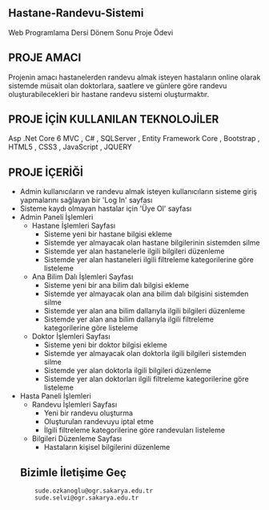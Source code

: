 ## Hastane-Randevu-Sistemi
Web Programlama Dersi Dönem Sonu Proje Ödevi

## PROJE AMACI
Projenin amacı hastanelerden randevu almak isteyen hastaların online olarak sistemde müsait olan doktorlara, saatlere ve günlere göre randevu oluşturabilecekleri bir hastane randevu sistemi oluşturmaktır. 

## PROJE İÇİN KULLANILAN TEKNOLOJİLER
Asp .Net Core 6 MVC , C# , SQLServer , Entity Framework Core , Bootstrap , HTML5 , CSS3 , JavaScript , JQUERY

## PROJE İÇERİĞİ 
- Admin kullanıcıların ve randevu almak isteyen kullanıcıların sisteme giriş yapmalarını sağlayan bir 'Log In' sayfası
- Sisteme kaydı olmayan hastalar için 'Üye Ol' sayfası
- Admin Paneli İşlemleri 
	- Hastane İşlemleri Sayfası
		- Sisteme yeni bir hastane bilgisi ekleme
		- Sistemde yer almayacak olan hastane bilgilerinin sistemden silme
		- Sistemde yer alan hastanelerle ilgili bilgileri düzenleme
		- Sistemde yer alan hastaneleri ilgili filtreleme kategorilerine göre listeleme
	- Ana Bilim Dalı İşlemleri Sayfası
		- Sisteme yeni bir ana bilim dalı bilgisi ekleme
		- Sistemde yer almayacak olan ana bilim dalı bilgisini sistemden silme
		- Sistemde yer alan ana bilim dallarıyla ilgili bilgileri düzenleme
		- Sistemde yer alan ana bilim dallarıyla ilgili filtreleme kategorilerine göre listeleme
	- Doktor İşlemleri Sayfası
		- Sisteme yeni bir doktor bilgisi ekleme
		- Sistemde yer almayacak olan doktorla ilgili bilgileri sistemden silme
		- Sistemde yer alan doktorla ilgili bilgileri düzenleme
		- Sistemde yer alan doktorları ilgili filtreleme kategorilerine göre listeleme
- Hasta Paneli İşlemleri
	- Randevu İşlemleri Sayfası
		- Yeni bir randevu oluşturma
		- Oluşturulan randevuyu iptal etme
		- İlgili filtreleme kategorilerine göre randevuları listeleme
	- Bilgileri Düzenleme Sayfası
		- Hastaların kişisel bilgilerini düzenleme
  ## Bizimle İletişime Geç
          sude.ozkanoglu@ogr.sakarya.edu.tr 
          sude.selvi@ogr.sakarya.edu.tr
